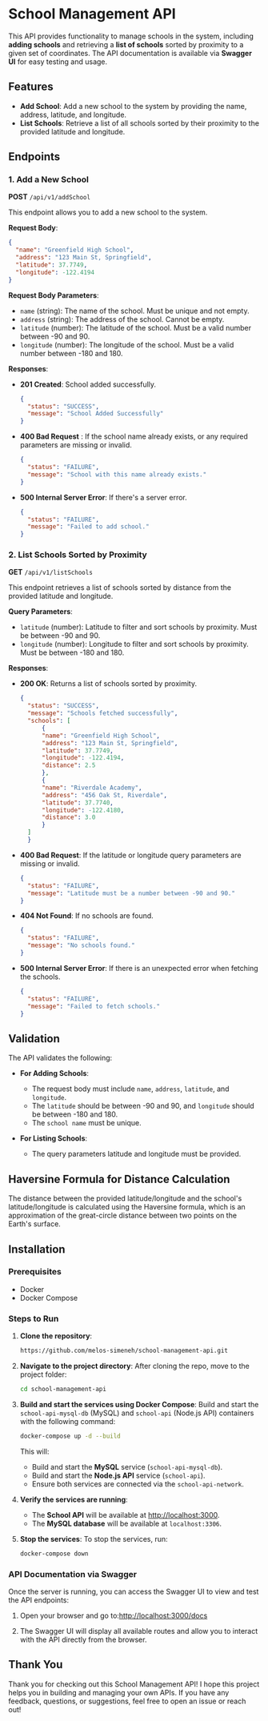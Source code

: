 # School Management API

This API provides functionality to manage schools in the system, including **adding schools** and retrieving a **list of schools** sorted by proximity to a given set of coordinates. The API documentation is available via **Swagger UI** for easy testing and usage.

## Features

- **Add School**: Add a new school to the system by providing the name, address, latitude, and longitude.
- **List Schools**: Retrieve a list of all schools sorted by their proximity to the provided latitude and longitude.

## Endpoints

### 1. Add a New School

**POST** `/api/v1/addSchool`

This endpoint allows you to add a new school to the system.

**Request Body**:

```json
{
  "name": "Greenfield High School",
  "address": "123 Main St, Springfield",
  "latitude": 37.7749,
  "longitude": -122.4194
}
```

**Request Body Parameters**:

- `name` (string): The name of the school. Must be unique and not empty.
- `address` (string): The address of the school. Cannot be empty.
- `latitude` (number): The latitude of the school. Must be a valid number between -90 and 90.
- `longitude` (number): The longitude of the school. Must be a valid number between -180 and 180.

**Responses**:

- **201 Created**: School added successfully.

    ```json
    {
      "status": "SUCCESS",
      "message": "School Added Successfully"
    }
    ```

- **400 Bad Request** : If the school name already exists, or any required parameters are missing or invalid.

    ```json
    {
      "status": "FAILURE",
      "message": "School with this name already exists."
    }
    ```

- **500 Internal Server Error**: If there's a server error.
  
    ```json
    {
      "status": "FAILURE",
      "message": "Failed to add school."
    }
    ```

### 2. List Schools Sorted by Proximity

**GET** `/api/v1/listSchools`

This endpoint retrieves a list of schools sorted by distance from the provided latitude and longitude.

**Query Parameters**:

- `latitude` (number): Latitude to filter and sort schools by proximity. Must be between -90 and 90.
- `longitude` (number): Longitude to filter and sort schools by proximity. Must be between -180 and 180.

**Responses**:

- **200 OK**: Returns a list of schools sorted by proximity.
  
  ```json
  {
    "status": "SUCCESS",
    "message": "Schools fetched successfully",
    "schools": [
        {
        "name": "Greenfield High School",
        "address": "123 Main St, Springfield",
        "latitude": 37.7749,
        "longitude": -122.4194,
        "distance": 2.5
        },
        {
        "name": "Riverdale Academy",
        "address": "456 Oak St, Riverdale",
        "latitude": 37.7740,
        "longitude": -122.4180,
        "distance": 3.0
        }
    ]
    }
    ```

- **400 Bad Request**: If the latitude or longitude query parameters are missing or invalid.

    ```json
    {
      "status": "FAILURE",
      "message": "Latitude must be a number between -90 and 90."
    }
    ```

- **404 Not Found**: If no schools are found.

  ```json
  {
    "status": "FAILURE",
    "message": "No schools found."
  }
  ```

- **500 Internal Server Error**: If there is an unexpected error when fetching the schools.

    ```json
    {
      "status": "FAILURE",
      "message": "Failed to fetch schools."
    }
    ```

## Validation

The API validates the following:

- **For Adding Schools**:
  - The request body must include `name`, `address`, `latitude`, and `longitude`.
  - The `latitude` should be between -90 and 90, and `longitude` should be between -180 and 180.
  - The `school name` must be unique.

- **For Listing Schools**:
  - The query parameters latitude and longitude must be provided.

## Haversine Formula for Distance Calculation

The distance between the provided latitude/longitude and the school's latitude/longitude is calculated using the Haversine formula, which is an approximation of the great-circle distance between two points on the Earth's surface.

## Installation

### Prerequisites

- Docker
- Docker Compose

### Steps to Run

1. **Clone the repository**:

    ```bash
    https://github.com/melos-simeneh/school-management-api.git
    ```

2. **Navigate to the project directory**: After cloning the repo, move to the project folder:

    ```bash
    cd school-management-api
    ```

3. **Build and start the services using Docker Compose**: Build and start the `school-api-mysql-db` (MySQL) and `school-api` (Node.js API) containers with the following command:

    ```bash
    docker-compose up -d --build
    ```

    This will:

    - Build and start the **MySQL** service (`school-api-mysql-db`).
    - Build and start the **Node.js API** service (`school-api`).
    - Ensure both services are connected via the `school-api-network`.

4. **Verify the services are running**:

    - The **School API** will be available at [http://localhost:3000](http://localhost:3000).
    - The **MySQL database** will be available at `localhost:3306`.

5. **Stop the services**: To stop the services, run:

   ```bash
   docker-compose down
   ```

### API Documentation via Swagger

Once the server is running, you can access the Swagger UI to view and test the API endpoints:

1. Open your browser and go to:[http://localhost:3000/docs](http://localhost:3000/docs)

2. The Swagger UI will display all available routes and allow you to interact with the API directly from the browser.

## Thank You

Thank you for checking out this School Management API! I hope this project helps you in building and managing your own APIs. If you have any feedback, questions, or suggestions, feel free to open an issue or reach out!
